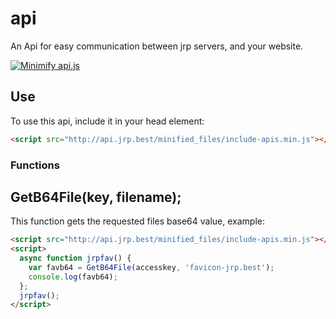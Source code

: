 # api
An Api for easy communication between jrp servers, and your website.

[![Minimify api.js](https://github.com/Jrp-best-hosting/api/actions/workflows/auto-min.yaml/badge.svg)](https://github.com/Jrp-best-hosting/api/actions/workflows/auto-min.yaml)

## Use

To use this api, include it in your head element:

```html
<script src="http://api.jrp.best/minified_files/include-apis.min.js"></script>
```

### Functions

## GetB64File(key, filename);

This function gets the requested files base64 value, example:

```html
<script src="http://api.jrp.best/minified_files/include-apis.min.js"></script>
<script>
  async function jrpfav() {
    var favb64 = GetB64File(accesskey, 'favicon-jrp.best');
    console.log(favb64);
  };
  jrpfav();
</script>
```
